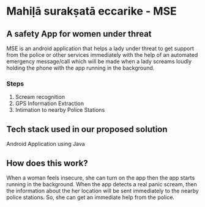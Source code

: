 #  Mahiḷā surakṣatā eccarike - MSE
## A safety App for women under threat

MSE is an android application that helps a lady under threat to get support  from the police or other services immediately with the help of an automated emergency message/call which will be made when a lady screams loudly holding the phone with the app running in the background. 
### Steps
1. Scream recognition
2. GPS Information Extraction
3. Intimation to nearby Police Stations


## Tech stack used in our proposed solution
Android Application using Java 

## How does this work?

When a woman feels insecure, she can turn on the app then the app starts running in the background. When the app detects a real panic scream, then the information about the her location will be sent immediately to the nearby police stations. So, she can get an immediate help from the police.

